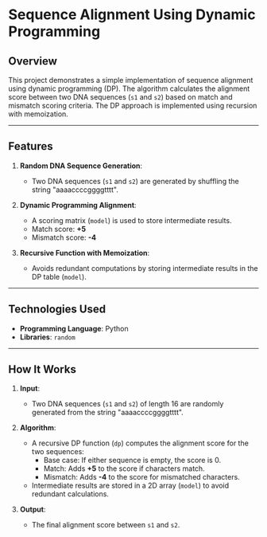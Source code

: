 # Sequence Alignment Using Dynamic Programming

## Overview
This project demonstrates a simple implementation of sequence alignment using dynamic programming (DP). The algorithm calculates the alignment score between two DNA sequences (`s1` and `s2`) based on match and mismatch scoring criteria. The DP approach is implemented using recursion with memoization.

---

## Features
1. **Random DNA Sequence Generation**:
   - Two DNA sequences (`s1` and `s2`) are generated by shuffling the string "aaaaccccggggtttt".

2. **Dynamic Programming Alignment**:
   - A scoring matrix (`model`) is used to store intermediate results.
   - Match score: **+5**
   - Mismatch score: **-4**

3. **Recursive Function with Memoization**:
   - Avoids redundant computations by storing intermediate results in the DP table (`model`).

---

## Technologies Used
- **Programming Language**: Python
- **Libraries**: `random`

---

## How It Works
1. **Input**:
   - Two DNA sequences (`s1` and `s2`) of length 16 are randomly generated from the string "aaaaccccggggtttt".

2. **Algorithm**:
   - A recursive DP function (`dp`) computes the alignment score for the two sequences:
     - Base case: If either sequence is empty, the score is 0.
     - Match: Adds **+5** to the score if characters match.
     - Mismatch: Adds **-4** to the score for mismatched characters.
   - Intermediate results are stored in a 2D array (`model`) to avoid redundant calculations.

3. **Output**:
   - The final alignment score between `s1` and `s2`.
